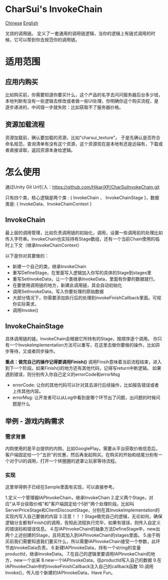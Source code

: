 # CharSui's InvokeChain

[Chinese](README.md)
[English](README-EN.md)

叉烧的调用链。
定义了一套通用的调用链逻辑，当你的逻辑上有链式调用的时候，它可以帮到你去规范你的调用链。

# 适用范围

## 应用内购买

比如购买前，你需要知道你要买什么，这个产品的名字去问问服务器后台多少钱，本地判断有没有一些逻辑去修改或者做一些UI处理，你明确你这个购买流程，是逐步递进的，中间错一步就失败：比如获取不了服务器价格。

## 资源加载流程

资源加载前，确认要加载的资源，比如"charsui_texture"。
于是先确认是否符合命名规范，查询清单有没有这个资源，这个资源现在是本地有还是远端有，下载或者直接读取，返回资源本身给逻辑。

# 怎么使用
通过Unity Git Url引入：https://github.com/HikariXP/CharSuiInvokeChain.git


只有四个类，核心逻辑是两个类 : { InvokeChain 、 InvokeChainStage }，数据类是: { InvokeData、InvokeChainContext }

## InvokeChain 

最上层的调用管理，比如负责调用链的初始化，调用，设置一些调用前的处理比如传入字符串。InvokeChain也实际持有Stage数组，还有一个当前Chain使用的临时上下文（继承InvokeChainContext）

以下是你对其要做的：

- 新建一个自己的类，继承InvokeChain
- 重写DefineStage，在里面写入逻辑加入你写的具体的Stage到stages里
- 重写SetInvokeData，让一个类继承InvokeData，里面有你要的数据就行。
- 在要使用调用链的地方，新建此调用链，其会自动初始化
- 调用SetInvokeData，写入你要处理的原始数据
- 大部分情况下，你需要添加执行后的处理到invokeFinishCallback里面。可视你实际需求。
- 调用Invoke()

## InvokeChainStage 

具体调用链的链。InvokeChain会根据它所持有的Stage，按顺序逐个调用。
你只有一个InvokeImplementation方法可以重写，在这里去做你要做的操作，比如异步等待，又或者同步操作。

**重点：做完自己的操作记得要调用Finish()**
调用Finsih意味着当前流程结束，进入到下一个阶段。如果Finish()的地方还有其他代码，记得写return中断逻辑。
如果遇到错误，则分别传入你自己定义的errorCode和errorMsg
- errorCode: 让你的其他代码可以针对其去进行后续操作，比如报告错误或者上传其他内容。
- errorMsg: 让开发者可以从Log中看到是哪个环节出了问题，出问题的时候问题是什么


## 举例 - 游戏内购需求

### 需求背景

内购使用的是平台提供的内购，比如GooglePlay。需要从平台获取价格信息后，客户端固定给一个"五折"的优惠，然后再发起购买。在购买的开始和结尾分别有一个对于UI的调用，打开一个转圈圈的遮罩让玩家等待流程。

### 实现
这里举得例子已经在Sample里面有实现，可以直接参考。

1.定义一个管理器IAPInvokeChain，继承InvokeChain
2.定义两个Stage，对应"从平台获取价格"和"客户端固定给个5折"两个处理阶段。比如叫ServerPriceStage和ClientDiscountStage，分别在其InvokeImplementation的实现内写入自己要做的内容
3.注意！！！Stage做完自己的逻辑，无论如何，确保逻辑分支都有Finish()的调用，告知此流程执行完毕，如果有错误，则传入自定义的错误码和错误信息。
4.在IAPInvokeChain的抽象方法DefineStage中，new出两个上述创建的Stage，且将其加入到IAPInvokeChain的stages里面。
5.由于购买前我们需要知道我们要买什么，所以需要IAPInvokeChain接受一个参数，此环节由InvokeData负责。
6.新建IAPInvokeData，持有一个string的变量productId，继承InvokeData。
7.在自己的逻辑里要调用IAPInvokeChain的地方，new一个出来
8.new一个IAPInvokeData，往productId写入自己的数据
9.在IAPInvokeChain中的invokeFinishCallback注入自己的callback函数
10.调用Invoke()，传入给个新建的IAPInvokeData，Have Fun。
